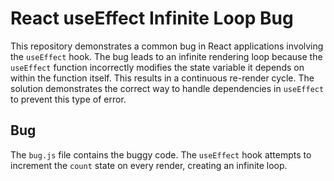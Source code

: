 # React useEffect Infinite Loop Bug

This repository demonstrates a common bug in React applications involving the `useEffect` hook.  The bug leads to an infinite rendering loop because the `useEffect` function incorrectly modifies the state variable it depends on within the function itself. This results in a continuous re-render cycle. The solution demonstrates the correct way to handle dependencies in `useEffect` to prevent this type of error.

## Bug
The `bug.js` file contains the buggy code. The `useEffect` hook attempts to increment the `count` state on every render, creating an infinite loop.